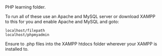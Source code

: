 PHP learning folder.

To run all of these use an Apache and MySQL server or download XAMPP to this for you and enable Apache and MySQL and goto:

```
localhost/filepath
localhost/phpmyadmin
```

Ensure to .php files into the XAMPP htdocs folder wherever your XAMPP is installed to.
